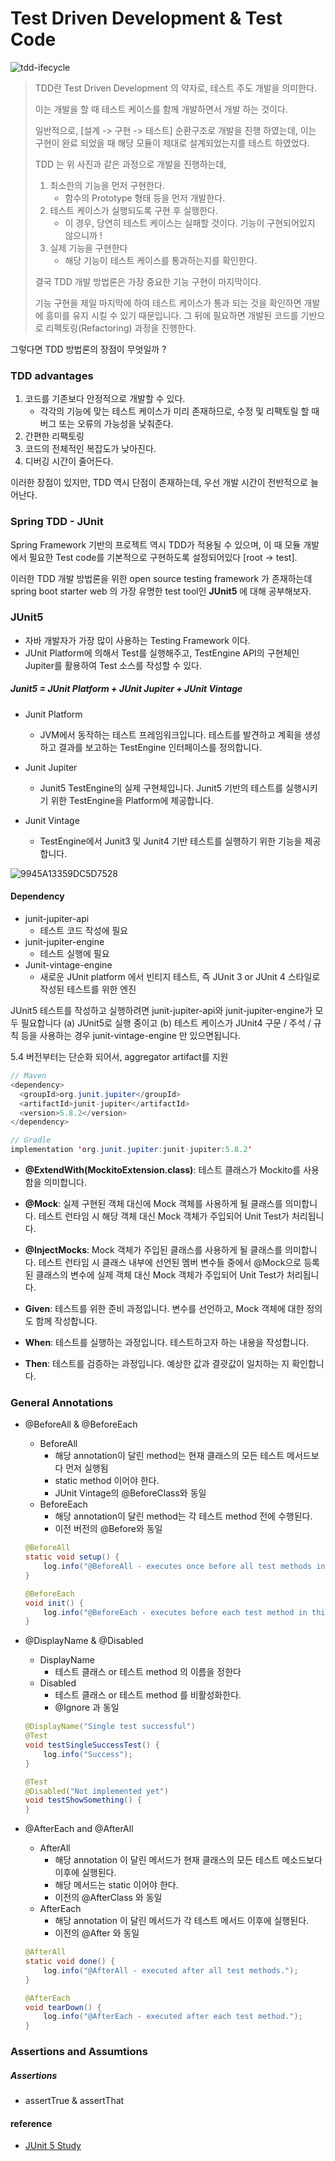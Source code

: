 # Test Driven Development & Test Code

![tdd-ifecycle](./img/TDD/tdd-ifecycle.png)

> TDD란 Test Driven Development 의 약자로, 테스트 주도 개발을 의미한다.
>
> 이는 개발을 할 때 테스트 케이스를 함께 개발하면서 개발 하는 것이다.
>
> 일반적으로, [설계 -> 구현 -> 테스트] 순환구조로 개발을 진행 하였는데, 이는 구현이 완료 되었을 때 해당 모듈이 제대로 설계되었는지를 테스트 하였었다.
>
> TDD 는 위 사진과 같은 과정으로 개발을 진행하는데,
>
> 1. 최소한의 기능을 먼저 구현한다.
>    - 함수의 Prototype 형태 등을 먼저 개발한다.
> 2. 테스트 케이스가 실행되도록 구현 후 실행한다.
>    - 이 경우, 당연히 테스트 케이스는 실패할 것이다. 기능이 구현되어있지 않으니까 !
> 3. 실제 기능을 구현한다
>    - 해당 기능이 테스트 케이스를 통과하는지를 확인한다.
>
> 결국 TDD 개발 방법론은 가장 중요한 기능 구현이 마지막이다.
>
> 기능 구현을 제일 마지막에 하여 테스트 케이스가 통과 되는 것을 확인하면 개발에 흥미를 유지 시킬 수 있기 때문입니다. 그 뒤에 필요하면 개발된 코드를 기반으로 리펙토링(Refactoring) 과정을 진행한다.



그렇다면 TDD 방법론의 장점이 무엇일까 ?

### TDD advantages

1. 코드를 기존보다 안정적으로 개발할 수 있다.
   - 각각의 기능에 맞는 테스트 케이스가 미리 존재하므로, 수정 및 리팩토릴 할 때 버그 또는 오류의 가능성을 낮춰준다.
2. 간편한 리팩토링
3. 코드의 전체적인 복잡도가 낮아진다.
4. 디버깅 시간이 줄어든다.



이러한 장점이 있지만, TDD 역시 단점이 존재하는데, 우선 개발 시간이 전반적으로 늘어난다.



### Spring TDD - JUnit

Spring Framework 기반의 프로젝트 역시 TDD가 적용될 수 있으며, 이 때 모듈 개발에서 필요한 Test code를 기본적으로 구현하도록 설정되어있다 [root -> test].

이러한 TDD 개발 방법론을 위한 open source testing framework 가 존재하는데 spring boot starter web 의 가장 유명한 test tool인 **JUnit5** 에 대해 공부해보자.



### JUnit5

- 자바 개발자가 가장 많이 사용하는 Testing Framework 이다.
- JUnit Platform에 의해서 Test를 실행해주고, TestEngine API의 구현체인 Jupiter를 활용하여 Test 소스를 작성할 수 있다.



##### Junit5 =  JUnit Platform + JUnit Jupiter + JUnit Vintage

- Junit Platform
  - JVM에서 동작하는 테스트 프레임워크입니다. 테스트를 발견하고 계획을 생성하고 결과를 보고하는 TestEngine 인터페이스를 정의합니다.

- Junit Jupiter
  - Junit5 TestEngine의 실제 구현체입니다. Junit5 기반의 테스트를 실행시키기 위한 TestEngine을 Platform에 제공합니다.

- Junit Vintage
  - TestEngine에서 Junit3 및 Junit4 기반 테스트를 실행하기 위한 기능을 제공합니다.



![9945A13359DC5D7528](./img/TDD/9945A13359DC5D7528.png)



#### Dependency

- junit-jupiter-api 
  - 테스트 코드 작성에 필요
- junit-jupiter-engine
  - 테스트 실행에 필요
- Junit-vintage-engine
  - 새로운 JUnit platform 에서 빈티지 테스트, 즉 JUnit 3 or JUnit 4 스타일로 작성된 테스트를 위한 엔진

JUnit5 테스트를 작성하고 실행하려면 junit-jupiter-api와 junit-jupiter-engine가 모두 필요합니다
(a) JUnit5로 실행 중이고 (b) 테스트 케이스가 JUnit4 구문 / 주석 / 규칙 등을 사용하는 경우 junit-vintage-engine 만 있으면됩니다.

5.4 버전부터는 단순화 되어서, aggregator artifact를 지원



```java
// Maven
<dependency>
  <groupId>org.junit.jupiter</groupId>
  <artifactId>junit-jupiter</artifactId>
  <version>5.8.2</version>
</dependency>

// Gradle
implementation 'org.junit.jupiter:junit-jupiter:5.8.2'
```



- **@ExtendWith(MockitoExtension.class)**: 테스트 클래스가 Mockito를 사용함을 의미합니다.
- **@Mock**: 실제 구현된 객체 대신에 Mock 객체를 사용하게 될 클래스를 의미합니다. 테스트 런타임 시 해당 객체 대신 Mock 객체가 주입되어 Unit Test가 처리됩니다.
- **@InjectMocks**: Mock 객체가 주입된 클래스를 사용하게 될 클래스를 의미합니다. 테스트 런타임 시 클래스 내부에 선언된 멤버 변수들 중에서 @Mock으로 등록된 클래스의 변수에 실제 객체 대신 Mock 객체가 주입되어 Unit Test가 처리됩니다.

- **Given**: 테스트를 위한 준비 과정입니다. 변수를 선언하고, Mock 객체에 대한 정의도 함께 작성합니다.
- **When**: 테스트를 실행하는 과정입니다. 테스트하고자 하는 내용을 작성합니다.
- **Then**: 테스트를 검증하는 과정입니다. 예상한 값과 결괏값이 일치하는 지 확인합니다.

### General Annotations

- @BeforeAll & @BeforeEach

  - BeforeAll
    - 해당 annotation이 달린 method는 현재 클래스의 모든 테스트 메서드보다 먼저 실행됨
    - static method 이어야 한다.
    - JUnit Vintage의 @BeforeClass와 동일
  - BeforeEach
    - 해당 annotation이 달린 method는 각 테스트 method 전에 수행된다.
    - 이전 버전의 @Before와 동일

  ```java
  @BeforeAll
  static void setup() {
      log.info("@BeforeAll - executes once before all test methods in this class");
  }
  
  @BeforeEach
  void init() {
      log.info("@BeforeEach - executes before each test method in this class");
  }
  ```



- @DisplayName & @Disabled

  - DisplayName
    - 테스트 클래스 or 테스트 method 의 이름을 정한다
  - Disabled
    - 테스트 클래스 or 테스트 method 를 비활성화한다.
    - @Ignore 과 동일

  ```java
  @DisplayName("Single test successful")
  @Test
  void testSingleSuccessTest() {
      log.info("Success");
  }
  
  @Test
  @Disabled("Not implemented yet")
  void testShowSomething() {
  }
  ```

- @AfterEach and @AfterAll

  - AfterAll
    - 해당 annotation 이 달린 메서드가 현재 클래스의 모든 테스트 메소드보다 이후에 실행된다.
    - 해당 메서드는 static 이어야 한다.
    - 이전의 @AfterClass 와 동일
  - AfterEach
    - 해당 annotation 이 달린 메서드가 각 테스트 메서드 이후에 실행된다.
    - 이전의 @After 와 동일

  ```java
  @AfterAll
  static void done() {
      log.info("@AfterAll - executed after all test methods.");
  }
  
  @AfterEach
  void tearDown() {
      log.info("@AfterEach - executed after each test method.");
  }
  ```



### Assertions and Assumtions

##### Assertions

- assertTrue & assertThat



#### reference

- [JUnit 5 Study](https://gmlwjd9405.github.io/2019/11/26/junit5-guide-basic.html)

